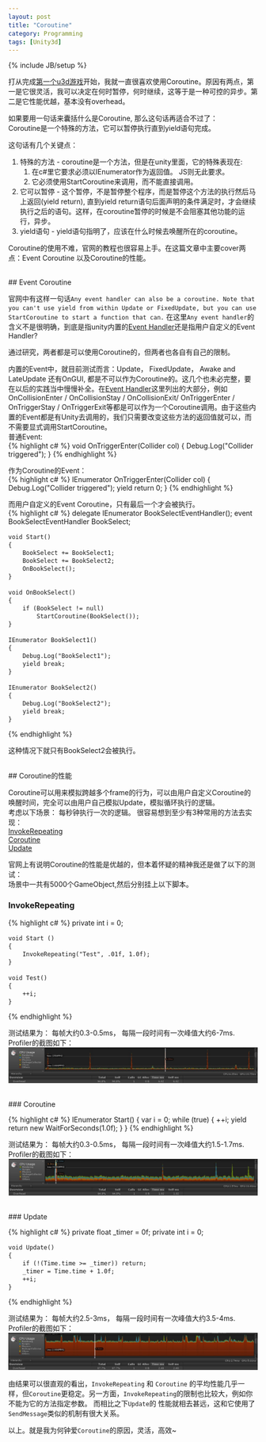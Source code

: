 ```yaml
---
layout: post
title: "Coroutine"
category: Programming
tags: [Unity3d]
---
```

{% include JB/setup %}

打从完成<a href="/practice/2013/08/09/space-shooter" target="_blank">第一个u3d游戏</a>开始，我就一直很喜欢使用Coroutine。原因有两点，第一是它很灵活，我可以决定在何时暂停，何时继续，这等于是一种可控的异步。第二是它性能优越，基本没有overhead。

如果要用一句话来囊括什么是Coroutine, 那么这句话再适合不过了：  
     Coroutine是一个特殊的方法，它可以暂停执行直到yield语句完成。  
<!--break-->
这句话有几个关键点：  

1. 特殊的方法 - coroutine是一个方法，但是在unity里面，它的特殊表现在:  
	1. 在c#里它要求必须以IEnumerator作为返回值。 JS则无此要求。  
	2. 它必须使用StartCoroutine来调用，而不能直接调用。  
2. 它可以暂停 - 这个暂停，不是暂停整个程序，而是暂停这个方法的执行然后马上返回(yield return), 直到yield return语句后面声明的条件满足时，才会继续执行之后的语句。这样，在coroutine暂停的时候是不会阻塞其他功能的运行，异步。  
3. yield语句 - yield语句指明了，应该在什么时候去唤醒所在的coroutine。  

Coroutine的使用不难，官网的教程也很容易上手。在这篇文章中主要cover两点：Event Coroutine 以及Coroutine的性能。

<br />
## Event Coroutine

官网中有这样一句话`Any event handler can also be a coroutine. Note that you can't use yield from within Update or FixedUpdate, but you can use StartCoroutine to start a function that can.` 在这里`Any event handler`的含义不是很明确，到底是指unity内置的<a href="http://wiki.unity3d.com/index.php?title=Event_Execution_Order" target="_blank">Event Handler</a>还是指用户自定义的Event Handler?

通过研究，两者都是可以使用Coroutine的，但两者也各自有自己的限制。  

内置的Event中，就目前测试而言：Update， FixedUpdate， Awake and LateUpdate 还有OnGUI, 都是不可以作为Coroutine的。这几个也未必完整，要在以后的实践当中慢慢补全。在<a href="http://wiki.unity3d.com/index.php?title=Event_Execution_Order" target="_blank">Event Handler</a>这里列出的大部分，例如OnCollisionEnter / OnCollisionStay / OnCollisionExit/ OnTriggerEnter / OnTriggerStay / OnTriggerExit等都是可以作为一个Coroutine调用。由于这些内置的Event都是有Unity去调用的，我们只需要改变这些方法的返回值就可以，而不需要显式调用StartCoroutine。  
普通Event:  
{% highlight c# %}
    void OnTriggerEnter(Collider col)
    {
        Debug.Log("Collider triggered");
    }
{% endhighlight %}

作为Coroutine的Event：  
{% highlight c# %}
    IEnumerator OnTriggerEnter(Collider col)
    {
        Debug.Log("Collider triggered");
        yield return 0;
    }
{% endhighlight %}


而用户自定义的Event Coroutine，只有最后一个才会被执行。  
{% highlight c# %}
    delegate IEnumerator BookSelectEventHandler();
    event BookSelectEventHandler BookSelect;

    void Start()
    {
        BookSelect += BookSelect1;
        BookSelect += BookSelect2;
        OnBookSelect();
    }

    void OnBookSelect()
    {
        if (BookSelect != null)
            StartCoroutine(BookSelect());
    }

    IEnumerator BookSelect1()
    {
        Debug.Log("BookSelect1");
        yield break;
    }

    IEnumerator BookSelect2()
    {
        Debug.Log("BookSelect2");
        yield break;
    }
{% endhighlight %}

这种情况下就只有BookSelect2会被执行。

<br />
## Coroutine的性能


Coroutine可以用来模拟跨越多个frame的行为，可以由用户自定义Coroutine的唤醒时间，完全可以由用户自己模拟Update，模拟循环执行的逻辑。  
考虑以下场景： 每秒钟执行一次的逻辑。 很容易想到至少有3种常用的方法去实现：  
<a href="http://docs.unity3d.com/Documentation/ScriptReference/MonoBehaviour.InvokeRepeating.html" target="_blank">InvokeRepeating</a>  
<a href="http://docs.unity3d.com/Documentation/ScriptReference/Coroutine.html" target="_blank">Coroutine</a>  
<a href="http://docs.unity3d.com/Documentation/ScriptReference/MonoBehaviour.Update.html" target="_blank">Update</a>  

官网上有说明Coroutine的性能是优越的，但本着怀疑的精神我还是做了以下的测试：  
场景中一共有5000个GameObject,然后分别挂上以下脚本。

### InvokeRepeating

{% highlight c# %}
    private int i = 0;

	void Start () 
    {
        InvokeRepeating("Test", .01f, 1.0f);
	}
	
    void Test()
    {
        ++i;
    }
{% endhighlight %}

测试结果为： 每帧大约0.3-0.5ms， 每隔一段时间有一次峰值大约6-7ms.  
Profiler的截图如下：  
<img src="/assets/custom/images/posts/InvokeRepeatingProfile.jpg" />  

<br />
### Coroutine

{% highlight c# %}
    IEnumerator Start()
    {
        var i = 0;
        while (true)
        {
            ++i;
            yield return new WaitForSeconds(1.0f);
        }
    }
{% endhighlight %}

测试结果为： 每帧大约0.3-0.5ms， 每隔一段时间有一次峰值大约1.5-1.7ms.  
Profiler的截图如下：  
<img src="/assets/custom/images/posts/CoroutineProfile.jpg" />  

<br />
### Update

{% highlight c# %}
    private float _timer = 0f;
    private int i = 0;

    void Update()
    {
        if (!(Time.time >= _timer)) return;
        _timer = Time.time + 1.0f;
        ++i;
    }
{% endhighlight %}

测试结果为： 每帧大约2.5-3ms， 每隔一段时间有一次峰值大约3.5-4ms.  
Profiler的截图如下：  
<img src="/assets/custom/images/posts/UpdateProfile.jpg" />  


由结果可以很直观的看出，`InvokeRepeating` 和 `Coroutine` 的平均性能几乎一样，但`Coroutine`更稳定。另一方面，`InvokeRepeating`的限制也比较大，例如你不能为它的方法指定参数。 而相比之下`Update`的
性能就相去甚远，这和它使用了`SendMessage`类似的机制有很大关系。


以上。就是我为何钟爱`Coroutine`的原因，灵活，高效~
<br />


















